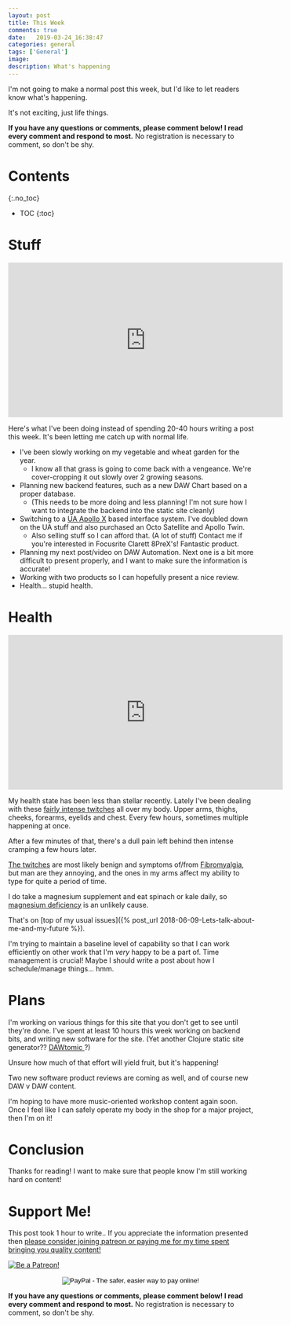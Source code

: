 ```yaml
---
layout: post
title: This Week
comments: true
date:   2019-03-24_16:38:47 
categories: general
tags: ['General']
image:
description: What's happening
---
```


I'm not going to make a normal post this week, but I'd like to let readers know what's happening.

It's not exciting, just life things.


<!--more-->

**If you have any questions or comments, please comment below! I read every comment and respond to most.** No registration is necessary to comment, so don't be shy.

# Contents
{:.no_toc}
* TOC
{:toc}

# Stuff

<iframe width="560" height="315" src="https://www.youtube.com/embed/vBJxJv0-cMo" frameborder="0" allow="accelerometer; autoplay; encrypted-media; gyroscope; picture-in-picture" allowfullscreen></iframe>

Here's what I've been doing instead of spending 20-40 hours writing a post this week. It's been letting me catch up with normal life.

* I've been slowly working on my vegetable and wheat garden for the year.
  * I know all that grass is going to come back with a vengeance. We're cover-cropping it out slowly over 2 growing seasons.
* Planning new backend features, such as a new DAW Chart based on a proper database.
  * (This needs to be more doing and less planning! I'm not sure how I want to integrate the backend into the static site cleanly)
* Switching to a [UA Apollo X](https://www.uaudio.com/audio-interfaces/apollo-x8p.html) based interface system. I've doubled down on the UA stuff and also purchased an Octo Satellite and Apollo Twin.
  * Also selling stuff so I can afford that. (A lot of stuff) Contact me if you're interested in Focusrite Clarett 8PreX's! Fantastic product.
* Planning my next post/video on DAW Automation. Next one is a bit more difficult to present properly, and I want to make sure the information is accurate!
* Working with two products so I can hopefully present a nice review.
* Health... stupid health.

# Health

<iframe width="560" height="315" src="https://www.youtube.com/embed/Yr7jnmiF_0U" frameborder="0" allow="accelerometer; autoplay; encrypted-media; gyroscope; picture-in-picture" allowfullscreen></iframe>

My health state has been less than stellar recently. Lately I've been dealing with these [fairly intense twitches](https://en.wikipedia.org/wiki/Fasciculation) all over my body. Upper arms, thighs, cheeks, forearms, eyelids and chest. Every few hours, sometimes multiple happening at once.

After a few minutes of that, there's a dull pain left behind then intense cramping a few hours later.

[The twitches](https://en.wikipedia.org/wiki/Fasciculation) are most likely benign and symptoms of/from [Fibromyalgia](https://en.wikipedia.org/wiki/Fibromyalgia), but man are they annoying, and the ones in my arms affect my ability to type for quite a period of time.

I do take a magnesium supplement and eat spinach or kale daily, so [magnesium deficiency](https://en.wikipedia.org/wiki/Magnesium_deficiency) is an unlikely cause.

That's on [top of my usual issues]({% post_url 2018-06-09-Lets-talk-about-me-and-my-future %}).

I'm trying to maintain a baseline level of capability so that I can work efficiently on other work that I'm _very_ happy to be a part of. Time management is crucial! Maybe I should write a post about how I schedule/manage things... hmm.

# Plans

I'm working on various things for this site that you don't get to see until they're done. I've spent at least 10 hours this week working on backend bits, and writing new software for the site. (Yet another Clojure static site generator?? [ DAWtomic ](https://www.datomic.com)?)

Unsure how much of that effort will yield fruit, but it's happening!

Two new software product reviews are coming as well, and of course new DAW v DAW content.

I'm hoping to have more music-oriented workshop content again soon. Once I feel like I can safely operate my body in the shop for a major project, then I'm on it!

# Conclusion

Thanks for reading! I want to make sure that people know I'm still working hard on content!

# Support Me!

This post took 1 hour to write.. If you appreciate the information presented then <a href="/DonateNow/">please consider joining patreon or paying me for my time spent bringing you quality content!</a>

<a href="https://www.patreon.com/bePatron?u=7465992"> <img class="patreon-button" src="/assets/Patreon.png" alt="Be a Patreon!"></a>

<form style="text-align: center;" action="https://www.paypal.com/cgi-bin/webscr" method="post" target="_top">
<input type="hidden" name="cmd" value="_s-xclick">
<input type="hidden" name="hosted_button_id" value="BR247JAZBTUJJ">
<input type="image" src="https://www.paypalobjects.com/en_US/i/btn/btn_donateCC_LG.gif" border="0" name="submit" alt="PayPal - The safer, easier way to pay online!">
<img alt="" border="0" src="https://www.paypalobjects.com/en_US/i/scr/pixel.gif" width="1" height="1">
</form>

**If you have any questions or comments, please comment below! I read every comment and respond to most.** No registration is necessary to comment, so don't be shy.

